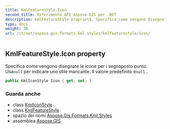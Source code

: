 ```yaml
---
title: KmlFeatureStyle.Icon
second_title: Riferimento API Aspose.GIS per .NET
description: KmlFeatureStyle proprietà. Specifica come vengono disegnate le icone per i segnaposto punto. Usanull per indicare uno stile mancante. Il valore predefinito ènull .
type: docs
weight: 30
url: /it/net/aspose.gis.formats.kml.styles/kmlfeaturestyle/icon/
---
```

## KmlFeatureStyle.Icon property

Specifica come vengono disegnate le icone per i segnaposto punto. Usa`null` per indicare uno stile mancante. Il valore predefinito è`null` .

```csharp
public KmlIconStyle Icon { get; set; }
```

### Guarda anche

* class [KmlIconStyle](../../kmliconstyle/)
* class [KmlFeatureStyle](../)
* spazio dei nomi [Aspose.Gis.Formats.Kml.Styles](../../kmlfeaturestyle/)
* assemblea [Aspose.GIS](../../../)


